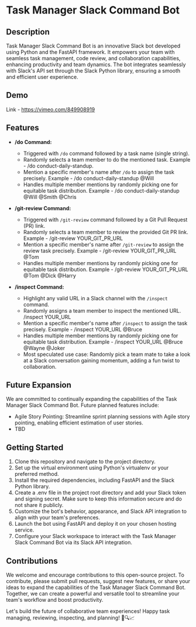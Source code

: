 # Task Manager Slack Command Bot

## Description

Task Manager Slack Command Bot is an innovative Slack bot developed using Python and the FastAPI framework. It empowers your team with seamless task management, code review, and collaboration capabilities, enhancing productivity and team dynamics. The bot integrates seamlessly with Slack's API set through the Slack Python library, ensuring a smooth and efficient user experience.

## Demo

Link - https://vimeo.com/849908919

## Features

- **/do Command:**
  - Triggered with `/do` command followed by a task name (single string).
  - Randomly selects a team member to do the mentioned task. Example - /do conduct-daily-standup.
  - Mention a specific member's name after `/do` to assign the task precisely. Example - /do conduct-daily-standup @Will
  - Handles multiple member mentions by randomly picking one for equitable task distribution. Example - /do conduct-daily-standup @Will @Smith @Chris
    
- **/git-review Command:**
  - Triggered with `/git-review` command followed by a Git Pull Request (PR) link. 
  - Randomly selects a team member to review the provided Git PR link. Example - /git-review YOUR_GIT_PR_URL
  - Mention a specific member's name after `/git-review` to assign the review task precisely. Example - /git-review YOUR_GIT_PR_URL @Tom
  - Handles multiple member mentions by randomly picking one for equitable task distribution. Example - /git-review YOUR_GIT_PR_URL @Tom @Dick @Harry

- **/inspect Command:**
  - Highlight any valid URL in a Slack channel with the `/inspect` command.
  - Randomly assigns a team member to inspect the mentioned URL. /inspect YOUR_URL
  - Mention a specific member's name after `/inspect` to assign the task precisely. Example - /inspect YOUR_URL @Bruce
  - Handles multiple member mentions by randomly picking one for equitable task distribution. Example - /inspect YOUR_URL @Bruce @Wayne @Joker
  - Most speculated use case: Randomly pick a team mate to take a look at a Slack conversation gaining momentum, adding a fun twist to collaboration.
 
## Future Expansion

We are committed to continually expanding the capabilities of the Task Manager Slack Command Bot. Future planned features include:

- Agile Story Pointing: Streamline sprint planning sessions with Agile story pointing, enabling efficient estimation of user stories.
- TBD

## Getting Started

1. Clone this repository and navigate to the project directory.
2. Set up the virtual environment using Python's virtualenv or your preferred method.
3. Install the required dependencies, including FastAPI and the Slack Python library.
4. Create a .env file in the project root directory and add your Slack token and signing secret. Make sure to keep this information secure and do not share it publicly.
5. Customize the bot's behavior, appearance, and Slack API integration to align with your team's preferences.
6. Launch the bot using FastAPI and deploy it on your chosen hosting service.
7. Configure your Slack workspace to interact with the Task Manager Slack Command Bot via its Slack API integration.

## Contributions

We welcome and encourage contributions to this open-source project. To contribute, please submit pull requests, suggest new features, or share your ideas to expand the capabilities of the Task Manager Slack Command Bot. Together, we can create a powerful and versatile tool to streamline your team's workflow and boost productivity.

Let's build the future of collaborative team experiences! Happy task managing, reviewing, inspecting, and planning! 🚀🔍📈
